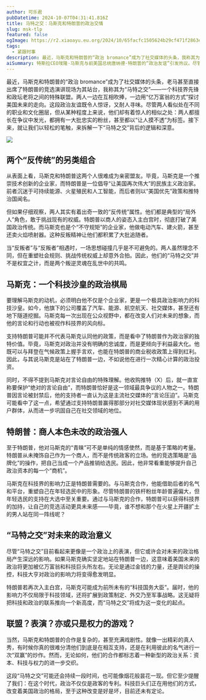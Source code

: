 ```yaml
---
author: 可乐君
pubDatetime: 2024-10-07T04:31:41.816Z
title: 马特之交：马斯克和特朗普的政治交情
slug: msk-tlp
featured: false
ogImage: https://r2.xiaoayu.eu.org/2024/10/65facfc1505624b29cf471f2863e4a3e.webp
tags:
  - 紧跟时事
description: 最近，马斯克和特朗普的“政治 bromance”成为了社交媒体的头条，我称其为“马特之交”
aiSummary: 特斯拉CEO埃隆·马斯克与前美国总统唐纳德·特朗普的“政治友谊”引发热议。尽管职业背景迥异，两人均以反传统、挑战权威著称，并拥有大量粉丝。马斯克的支持可能出于政治投资考量，特别是在言论自由和社交媒体领域。特朗普则试图借助马斯克在科技界的影响力吸引年轻选民。这种合作可能预示科技巨头在未来政治中的更大影响力，但也充满不确定性和戏剧性。
---
```

最近，马斯克和特朗普的“政治 bromance”成为了社交媒体的头条，老马甚至直接出席了特朗普的竞选演讲现场为其站台，我称其为“马特之交”——一个科技界先锋和政坛老将之间的特殊联盟。两人一边在互相吹捧，一边用“亿万富翁的方式”探讨美国未来的走向。这段政治友谊既令人惊讶，又耐人寻味。尽管两人看似处在不同的职业和文化圈层，但从某种程度上来说，他们却有着惊人的相似之处：两人都擅长在争议中发光，都拥有一大批忠实的粉丝，甚至都以“让人摸不透”为标签。接下来，就让我们以轻松的笔触，来拆解一下“马特之交”背后的逻辑和深意。  

![](https://r2.xiaoayu.eu.org/2024/10/65facfc1505624b29cf471f2863e4a3e.webp)

## 两个“反传统”的另类组合
从表面上看，马斯克和特朗普这两个人很难成为亲密盟友。毕竟，马斯克是一个推崇技术创新的企业家，而特朗普是一位倡导“让美国再次伟大”的民族主义政治家。前者沉迷于可持续能源、火星殖民和人工智能，而后者则以“美国优先”政策和推特治国闻名。

但如果仔细观察，两人其实有着出奇一致的“反传统”属性。他们都是典型的“局外人”角色，敢于挑战现有的权威。特朗普以商人的姿态入主白宫时，彻底打破了美国政治传统。而马斯克也是个“不守规矩”的企业家，他做电动汽车、建火箭，甚至还卖火焰喷射器。这种反叛精神让他们都积累了大批追随者。

当“反叛者”与“反叛者”相遇时，一场思想碰撞几乎是不可避免的。两人虽然理念不同，但在重塑社会规则、挑战传统权威上却意外合拍。因此，他们的“马特之交”并不是权宜之计，而是两个叛逆灵魂在乱世中的共鸣。

## 马斯克：一个科技沙皇的政治棋局
要理解马斯克的动机，必须明白他不仅是个企业家，更是一个极具政治影响力的科技沙皇。如今，他旗下的公司覆盖了汽车、能源、航空航天、社交媒体，甚至还有地下隧道挖掘。马斯克每一次出现在公众视野中，都在改变人们对未来的想象，而他的言论和行动也被视作科技界的风向标。

支持特朗普可能并不代表马斯克认同他的政策，而是看中了特朗普作为政治家的独特价值。毕竟，马斯克对政治并没有明确的忠诚度，而是更倾向于利益最大化。他既可以与拜登在气候政策上握手言欢，也能在特朗普的商业税收政策上得到红利。因此，与其说马斯克是站在了特朗普一边，不如说他在进行一次精心计算的政治投资。

同时，不得不提到马斯克对言论自由的特殊理解。他收购推特（X）后，就一直宣称要保护“绝对的言论自由”，而特朗普恰好是这一领域最具争议的人物之一。特朗普因言论被封禁后，他的支持者一直认为这是主流社交媒体的“言论压迫”。马斯克可能看中了这一点，希望通过支持特朗普赢得那部分对社交媒体现状感到不满的用户群体，从而进一步巩固自己在社交领域的地位。
## 特朗普：商人本色未改的政治强人
至于特朗普，他对马斯克的“青睐”可不是单纯的情感使然，而是基于策略的考量。特朗普从未掩饰自己作为一个商人，而不是传统政客的立场。他的竞选策略是“品牌化”的操作，把自己当成一个产品推销给选民。因此，他非常看重能够提升自己政治资本的每一个“商机”。

马斯克在科技界的影响力正是特朗普需要的。与马斯克合作，他能借助后者的名气和平台，重塑自己在年轻选民中的形象。尽管特朗普的铁杆粉丝年龄普遍偏大，但年轻选民的支持在大选中至关重要。通过与马斯克的合作，特朗普可以获得科技界的加持，让自己的竞选活动更具未来感——毕竟，谁不想和那个在火星上开疆扩土的男人站在同一阵线呢？
## “马特之交”对未来的政治意义
尽管“马特之交”目前看起来更像是一个政治上的表演，但它或许会对未来的政治格局产生深远的影响。如果马斯克确实坚定地站在特朗普一边，这意味着美国未来的政治将更加被亿万富翁和科技巨头所左右。无论是通过金钱的力量，还是舆论的操控，科技大亨对政治的影响力将变得愈发明显。

特朗普若再次入主白宫，马斯克可能成为前所未有的“科技国务大臣”。届时，他的影响力不仅局限于科技领域，还将扩展到政策制定、外交乃至军事战略。这无疑将把科技和政治的联系推向一个新高度，而“马特之交”将成为这一变化的起点。
## 联盟？表演？亦或只是权力的游戏？
当然，马斯克和特朗普的合作是复杂的，甚至充满戏剧性。就像一出精彩的真人秀，有时候你真的很难分清他们到底是在相互支持，还是在利用彼此的名气进行一次“双赢”的炒作。然而，无论如何，他们的合作都标志着一种新型的政治关系：资本、科技与权力的进一步交织。

这段“马特之交”可能还会持续一段时间，也可能像烟花般昙花一现。但它至少提醒了我们：在这个时代，政治不仅仅是政客的专利。科技巨头们正在用他们的方式，改变着美国政治的格局，至于这种改变是好是坏，目前还未有定论。